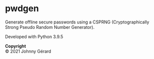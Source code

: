 # pwdgen
Generate offline secure passwords using a CSPRNG (Cryptographically Strong Pseudo Random Number Generator).  

Developed with Python 3.9.5

**Copyright**  
© 2021 Johnny Gérard
